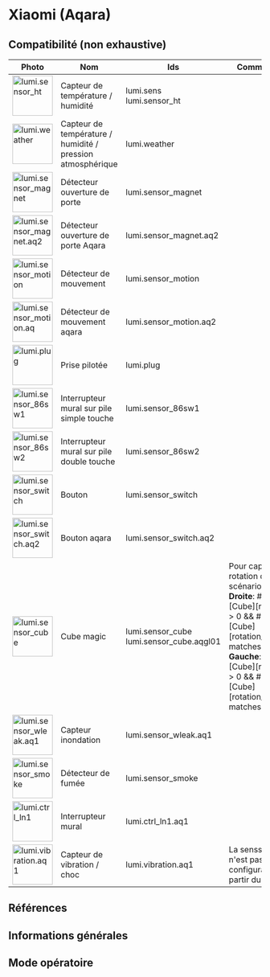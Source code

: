 # Xiaomi (Aqara)

## Compatibilité (non exhaustive)

|Photo | Nom | Ids | Commentaire |
| ------ | ----------- |------ | ----------- |
|<img src="https://raw.githubusercontent.com/Jeedom-Zigate/jeedom-plugin-zigate/master/images/lumi.sensor_ht.jpg" alt="lumi.sensor_ht" width="80"/>|Capteur de température / humidité|lumi.sens<br/>lumi.sensor_ht||
|<img src="https://raw.githubusercontent.com/Jeedom-Zigate/jeedom-plugin-zigate/master/images/lumi.weather.jpg" alt="lumi.weather" width="80"/>|Capteur de température / humidité / pression atmosphérique|lumi.weather||
|<img src="https://raw.githubusercontent.com/Jeedom-Zigate/jeedom-plugin-zigate/master/images/lumi.sensor_magnet.jpg" alt="lumi.sensor_magnet" width="80"/>|Détecteur ouverture de porte|lumi.sensor_magnet||
|<img src="https://raw.githubusercontent.com/Jeedom-Zigate/jeedom-plugin-zigate/master/images/lumi.sensor_magnet.aq2.jpg" alt="lumi.sensor_magnet.aq2" width="80"/>|Détecteur ouverture de porte Aqara|lumi.sensor_magnet.aq2||
|<img src="https://raw.githubusercontent.com/Jeedom-Zigate/jeedom-plugin-zigate/master/images/lumi.sensor_motion.jpg" alt="lumi.sensor_motion" width="80"/>|Détecteur de mouvement|lumi.sensor_motion||
|<img src="https://raw.githubusercontent.com/Jeedom-Zigate/jeedom-plugin-zigate/master/images/lumi.sensor_motion.aq2.jpg" alt="lumi.sensor_motion.aq" width="80"/>|Détecteur de mouvement aqara|lumi.sensor_motion.aq2||
|<img src="https://raw.githubusercontent.com/Jeedom-Zigate/jeedom-plugin-zigate/master/images/lumi.plug.jpg" alt="lumi.plug" width="80"/>|Prise pilotée|lumi.plug||
|<img src="https://raw.githubusercontent.com/Jeedom-Zigate/jeedom-plugin-zigate/master/images/lumi.sensor_86sw1.jpg" alt="lumi.sensor_86sw1" width="80"/>|Interrupteur mural sur pile simple touche|lumi.sensor_86sw1||
|<img src="https://raw.githubusercontent.com/Jeedom-Zigate/jeedom-plugin-zigate/master/images/lumi.sensor_86sw2.jpg" alt="lumi.sensor_86sw2" width="80"/>|Interrupteur mural sur pile double touche|lumi.sensor_86sw2||
|<img src="https://raw.githubusercontent.com/Jeedom-Zigate/jeedom-plugin-zigate/master/images/lumi.sensor_switch.jpg" alt="lumi.sensor_switch" width="80"/>|Bouton|lumi.sensor_switch||
|<img src="https://raw.githubusercontent.com/Jeedom-Zigate/jeedom-plugin-zigate/master/images/lumi.sensor_switch.aq2.jpg" alt="lumi.sensor_switch.aq2" width="80"/>|Bouton aqara|lumi.sensor_switch.aq2||
|<img src="https://raw.githubusercontent.com/Jeedom-Zigate/jeedom-plugin-zigate/master/images/lumi.sensor_cube.jpg" alt="lumi.sensor_cube" width="80"/>|Cube magic|lumi.sensor_cube lumi.sensor_cube.aqgl01|Pour capturer la rotation dans un scénario:<br />**Droite**: #[Pièce][Cube][rotation]#  > 0 && #[Pièce][Cube][rotation_angle?]# matches "/^4/"<br />**Gauche**: #[Pièce][Cube][rotation]#  > 0 && #[Pièce][Cube][rotation_angle?]# matches "/^c/"|
|<img src="https://raw.githubusercontent.com/Jeedom-Zigate/jeedom-plugin-zigate/master/images/lumi.sensor_wleak.aq1.jpg" alt="lumi.sensor_wleak.aq1" width="80"/>|Capteur inondation|lumi.sensor_wleak.aq1||
|<img src="https://raw.githubusercontent.com/Jeedom-Zigate/jeedom-plugin-zigate/master/images/lumi.sensor_smoke.jpg" alt="lumi.sensor_smoke" width="80"/>|Détecteur de fumée|lumi.sensor_smoke||
|<img src="https://raw.githubusercontent.com/Jeedom-Zigate/jeedom-plugin-zigate/master/images/lumi.ctrl_ln1.jpg" alt="lumi.ctrl_ln1" width="80"/>|Interrupteur mural|lumi.ctrl_ln1.aq1||
|<img src="https://raw.githubusercontent.com/Jeedom-Zigate/jeedom-plugin-zigate/master/images/lumi.vibration.aq1.jpg" alt="lumi.vibration.aq1" width="80"/>|Capteur de vibration / choc|lumi.vibration.aq1|La senssibilité n'est pas configurable à partir du plugin.|

## Références

## Informations générales

## Mode opératoire

